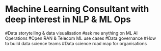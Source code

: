 # Machine Learning Consultant with deep interest in NLP & ML Ops 
#Data storytelling & data visualisation
#ask me anything on ML AI Operations 
#Open RAN & Telecom ML use cases
#Data governance
#How to build data science teams
#Data science road map for organisations
